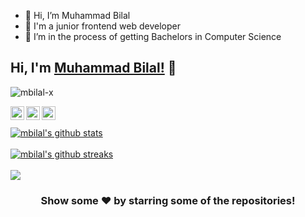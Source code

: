 - 👋 Hi, I’m Muhammad Bilal
- 👀 I'm a junior frontend web developer
- 🌱 I’m in the process of getting Bachelors in Computer Science



## Hi, I'm [Muhammad Bilal!]() 👋

<p align="left"> <img src="https://komarev.com/ghpvc/?username=mbilal-x&label=Views&color=blue&style=plastic" alt="mbilal-x" /> </p>

<!-- <a href="https://twitter.com/imthepk">
  <img align="left" alt="Pawan's Twitter" width="22px" src="https://cdn.jsdelivr.net/npm/simple-icons@v3/icons/twitter.svg" />
</a> -->

<a href="https://www.linkedin.com/in/muhammad-bilal-14b854207">
  <img align="left" alt="mbilal's Linkdein" width="22px" src="https://cdn.jsdelivr.net/npm/simple-icons@v3/icons/linkedin.svg" />
</a>
<a href="https://github.com/mbilal-x">
  <img align="left" alt="mbilal's Github" width="22px" src="https://cdn.jsdelivr.net/npm/simple-icons@v3/icons/github.svg" />
</a>

<!-- <a href="https://t.me/imthepk">
  <img align="left" alt="Pawan's Telegram" width="22px" src="https://cdn.jsdelivr.net/npm/simple-icons@v3/icons/telegram.svg" />
</a> -->

<a href="https://instagram.com/mbilal_x/">
  <img align="left" alt="mbilal's Instagram" width="22px" src="https://cdn.jsdelivr.net/npm/simple-icons@v3/icons/instagram.svg" />
</a>
<!-- <a href="https://www.facebook.com/imthepk/">
  <img align="left" alt="Pawan's Facebook" width="22px" src="https://cdn.jsdelivr.net/npm/simple-icons@v3/icons/facebook.svg" />
</a> -->
<!-- <a href="https://www.youtube.com/mtechviral/">
  <img align="left" alt="Pawan's Youtube" width="22px" src="https://cdn.jsdelivr.net/npm/simple-icons@v3/icons/youtube.svg" />
</a> -->

<br/>
<br/>

<a href="https://github.com/mbilal-x">
 <img align="center" src="https://github-readme-stats.vercel.app/api?username=mbilal-x&show_icons=true&theme=light&line_height=27" alt="mbilal's github stats"/>
</a>
</br>
</br>
<a href="https://github.com/mbilal-x">
 <img align="center" src="https://github-readme-streak-stats.herokuapp.com/?user=mbilal-x&theme=light&line_height=27" alt="mbilal's github streaks"/>
</a>
</br>
</br>
<a href="https://github.com/mbilal-x">
  <img align="center" src="https://github-readme-stats.vercel.app/api/top-langs/?username=mbilal-x&theme=light&hide_langs_below=1" />
</a>
</br>

<div align="center">

### Show some ❤️ by starring some of the repositories!

</div>

